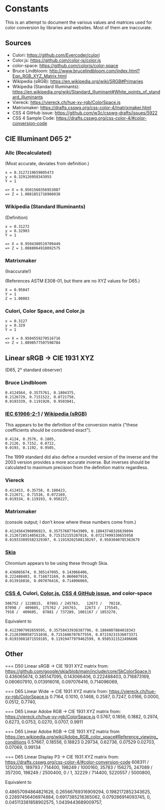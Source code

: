 # Constants

This is an attempt to document the various values and matrices used for color conversion by libraries and websites. Most
of them are inaccurate.

## Sources

* Culori: https://github.com/Evercoder/culori
* Color.js: https://github.com/color-js/color.js
* color-space: https://github.com/colorjs/color-space
* Bruce Lindbloom: http://www.brucelindbloom.com/index.html?Eqn_RGB_XYZ_Matrix.html
* Wikipedia (sRGB): https://en.wikipedia.org/wiki/SRGB#Primaries
* Wikipedia (Standard
  Illuminants): https://en.wikipedia.org/wiki/Standard_illuminant#White_points_of_standard_illuminants
* Viereck: https://viereck.ch/hue-xy-rgb/ColorSpace.js
* Matrixmaker: https://drafts.csswg.org/css-color-4/matrixmaker.html
* CSS 4 GitHub issue: https://github.com/w3c/csswg-drafts/issues/5922
* CSS 4 Sample Code: https://drafts.csswg.org/css-color-4/#color-conversion-code

## CIE Illuminant D65 2°

### Allc (Recalculated)

(Most accurate, deviates from definition.)

```
x = 0.3127219659805473
y = 0.329126958343955
Y = 1

=> X = 0.9501560356953087
=> Z = 1.0881851716966038
```

### Wikipedia (Standard Illuminants)

(Definition)

```
x = 0.31272
y = 0.32903
Y = 1

=> X = 0.9504300519709449
=> Z = 1.0888064918092575
```

### Matrixmaker

(Inaccurate!)

(References ASTM E308-01, but there are no XYZ values for D65.)

```
X = 0.95047
Y = 1
Z = 1.08883
```

### Culori, Color Space, and Color.js

```
x = 0.3127
y = 0.329
Y = 1

=> X = 0.9504559270516716
=> Z = 1.0890577507598784
```

## Linear sRGB -> CIE 1931 XYZ

(D65, 2° standard observer)

### Bruce Lindbloom

```
0.4124564, 0.3575761, 0.1804375,
0.2126729, 0.7151522, 0.0721750,
0.0193339, 0.1191920, 0.9503041,
```

### [IEC 61966-2-1](https://webstore.iec.ch/en/publication/6168) / [Wikipedia (sRGB)](https://en.wikipedia.org/wiki/SRGB#Primaries)

This appears to be the definition of the conversion matrix ("these coefficients should be considered exact").

```
0.4124, 0.3576, 0.1805,
0.2126, 0.7152, 0.0722,
0.0193, 0.1192, 0.9505,
```

The 1999 standard did also define a rounded version of the inverse and the 2003 version provides a more accurate inverse. But inverses should be calculated to maximum precision from the definition matrix regardless.

### Viereck

```
0.412453, 0.35758, 0.180423,
0.212671, 0.71516, 0.072169,
0.019334, 0.119193, 0.950227,
```

### Matrixmaker

(console output; I don't know where these numbers come from.)

```
0.4124564390896923, 0.357576077643909, 0.18043748326639894
0.2126728514056226, 0.715152155287818, 0.07217499330655958
0.019333895582329307, 0.11919202588130297, 0.9503040785363679
```

### [Skia](https://github.com/google/skia/blob/main/include/core/SkColorSpace.h)

Chromium appears to be using these through Skia.

```
0.436065674, 0.385147095, 0.143066406,
0.222488403, 0.716873169, 0.060607910,
0.013916016, 0.097076416, 0.714096069,
```

### [CSS 4](https://github.com/w3c/csswg-drafts/blob/main/css-color-4/conversions.js), Culori, [Color.js](https://github.com/color-js/color.js/blob/main/src/spaces/srgb-linear.js), [CSS 4 GitHub issue](https://github.com/w3c/csswg-drafts/issues/5922), and color-space

```
506752 / 1228815,  87881 / 245763,   12673 /   70218,
87098 /  409605, 175762 / 245763,   12673 /  175545,
7918 /  409605,  87881 / 737289, 1001167 / 1053270,
```

Equivalent to

```
0.4123907992659595, 0.35758433938387796, 0.1804807884018343
0.21263900587151036, 0.7151686787677559, 0.07219231536073371
0.01933081871559185, 0.11919477979462599, 0.9505321522496606
```

## Other

=== D50 Linear sRGB -> CIE 1931 XYZ matrix from: https://github.com/google/skia/blob/main/include/core/SkColorSpace.h
0.436065674, 0.385147095, 0.143066406,
0.222488403, 0.716873169, 0.060607910,
0.013916016, 0.097076416, 0.714096069,

=== D65 Linear Wide -> CIE 1931 XYZ matrix from: https://viereck.ch/hue-xy-rgb/ColorSpace.js
0.7164, 0.1010, 0.1468,
0.2587, 0.7247, 0.0166,
0.0000, 0.0512, 0.7740,

=== D65 Linear Adobe RGB -> CIE 1931 XYZ matrix from: https://viereck.ch/hue-xy-rgb/ColorSpace.js
0.5767, 0.1856, 0.1882,
0.2974, 0.6273, 0.0753,
0.0270, 0.0707, 0.9911

=== D65 Linear Adobe RGB -> CIE 1931 XYZ matrix
from https://en.wikipedia.org/wiki/Adobe_RGB_color_space#Reference_viewing_conditions
0.57667, 0.18556, 0.18823
0.29734, 0.62736, 0.07529
0.02703, 0.07069, 0.99134

=== D65 Linear Display P3 -> CIE 1931 XYZ matrix from: https://drafts.csswg.org/css-color-4/#color-conversion-code
608311 / 1250200, 189793 / 714400, 198249 / 1000160,
35783 / 156275, 247089 / 357200, 198249 / 2500400,
0 / 1, 32229 / 714400, 5220557 / 5000800,

Equivalent to

0.48657094864821626, 0.26566769316909294, 0.1982172852343625,
0.22897456406974884, 0.6917385218365062, 0.079286914093745,
0, 0.045113381858902575, 1.0439443689009757,